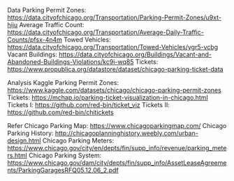 Data
Parking Permit Zones: https://data.cityofchicago.org/Transportation/Parking-Permit-Zones/u9xt-hiju
Average Traffic Count: https://data.cityofchicago.org/Transportation/Average-Daily-Traffic-Counts/pfsx-4n4m
Towed Vehicles: https://data.cityofchicago.org/Transportation/Towed-Vehicles/ygr5-vcbg
Vacant Buildings: https://data.cityofchicago.org/Buildings/Vacant-and-Abandoned-Buildings-Violations/kc9i-wq85
Tickets: https://www.propublica.org/datastore/dataset/chicago-parking-ticket-data

Analysis
Kaggle Parking Permit Zones: https://www.kaggle.com/datasets/chicago/chicago-parking-permit-zones
Tickets: https://mchap.io/parking-ticket-visualization-in-chicago.html
Tickets I: https://github.com/red-bin/ticket_viz
Tickets II: https://github.com/red-bin/chitickets

Refer
Chicago Parking Map: https://www.chicagoparkingmap.com/
Chicago Parking History: http://chicagoplanninghistory.weebly.com/urban-design.html
Chicago Parking Meters: https://www.chicago.gov/city/en/depts/fin/supp_info/revenue/parking_meters.html
Chicago Parking System: https://www.chicago.gov/dam/city/depts/fin/supp_info/AssetLeaseAgreements/ParkingGaragesRFQ05.12.06_2.pdf
